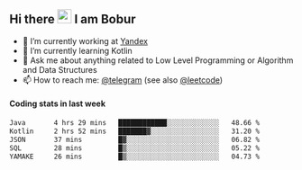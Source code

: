 ## Hi there <img src="https://media.giphy.com/media/hvRJCLFzcasrR4ia7z/giphy.gif" width="25px" height="25px"> I am Bobur

- 💼 I’m currently working at [Yandex](https://yandex.ru/)
- 🌱 I’m currently learning Kotlin
- 💬 Ask me about anything related to Low Level Programming or Algorithm and Data Structures
- 📫 How to reach me: [@telegram](https://t.me/octoant) (see also [@leetcode](https://leetcode.com/octoant/))    

#### Coding stats in last week

<!--START_SECTION:waka-->

```txt
Java       4 hrs 29 mins   ████████████░░░░░░░░░░░░░   48.66 %
Kotlin     2 hrs 52 mins   ███████▓░░░░░░░░░░░░░░░░░   31.20 %
JSON       37 mins         █▓░░░░░░░░░░░░░░░░░░░░░░░   06.82 %
SQL        28 mins         █▒░░░░░░░░░░░░░░░░░░░░░░░   05.22 %
YAMAKE     26 mins         █▒░░░░░░░░░░░░░░░░░░░░░░░   04.73 %
```

<!--END_SECTION:waka-->
